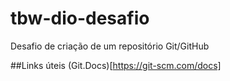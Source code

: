 # tbw-dio-desafio
Desafio de criação de um repositório Git/GitHub

##Links úteis
(Git.Docs)[https://git-scm.com/docs]
